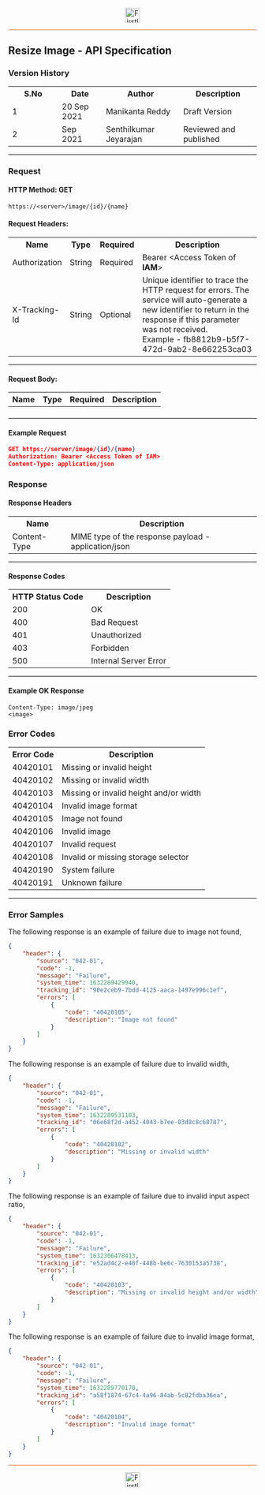 <p align="center"><img src="https://cdn.shortpixel.ai/spai/w_378+q_lossy+ret_img+to_webp/https://firstlight.ai/wp-content/uploads/2021/03/300ppi-logotype-transparent.png" alt="Firstlight" height="30"/></p>

<hr style="height:1px;border-width:0;background-color:#f26524">

## Resize Image - API Specification

### Version History

<table width='100%'>
  <tr>
    <th width='20%'>S.No</th>
    <th>Date</th>
    <th>Author</th>
    <th>Description</th>
  </tr>
  <tr>
    <td>1</td>
    <td>20 Sep 2021</td>
    <td>Manikanta Reddy</td>
    <td>Draft Version</td>
  </tr>
  <tr>
    <td>2</td>
    <td>  Sep 2021</td>
    <td>Senthilkumar Jeyarajan</td>
    <td>Reviewed and published</td>
  </tr>
</table>

<hr style="height:1px;border-width:0;background-color:black">

### Request

#### HTTP Method: GET

```
https://<server>/image/{id}/{name}
```

#### Request Headers:

<table width='100%'>
  <tr>
    <th width='20%'>Name</th>
    <th>Type</th>
    <th>Required</th>
    <th>Description</th>
  </tr>
  <tr>
    <td>Authorization</td>
    <td>String</td>
    <td>Required</td>
    <td>Bearer &lt;Access Token of <b>IAM</b>&gt;</td>
  </tr>
  <tr>
    <td>X-Tracking-Id</td>
    <td>String</td>
    <td>Optional</td>
    <td>Unique identifier to trace the HTTP request for errors. The service will auto-generate a new identifier to return in the response if this parameter was not received.<br/>Example - fb8812b9-b5f7-472d-9ab2-8e662253ca03</td>
  </tr>
</table>

<hr style="height:1px;border-width:0;background-color:black">

#### Request Body:

<table width="100%">
  <tr>
    <th width='20%'>Name</th>
    <th>Type</th>
    <th>Required</th>
    <th>Description</th>
  </tr>
</table>

### 
<hr style="height:1px;border-width:0;background-color:black">

<div class="page"/>

#### Example Request

```json
GET https://server/image/{id}/{name}
Authorization: Bearer <Access Token of IAM>
Content-Type: application/json

```

### Response

#### Response Headers

<table width="100%">
  <tr>
    <th>Name</th>
    <th>Description</th>
  </tr>
  <tr>
    <td>Content-Type</td>
    <td>MIME type of the response payload - application/json</td>
  </tr>
</table>

<hr style="height:1px;border-width:0;background-color:black">

#### Response Codes

<table width="100%">
  <tr>
    <th>HTTP Status Code</th>
    <th>Description</th>
  </tr>
  <tr>
    <td>200</td>
    <td>OK</td>
  </tr>
  <tr>
    <td>400</td>
    <td>Bad Request</td>
  </tr>
  <tr>
    <td>401</td>
    <td>Unauthorized</td>
  </tr>
  <tr>
    <td>403</td>
    <td>Forbidden</td>
  </tr>
  <tr>
    <td>500</td>
    <td>Internal Server Error</td>
  </tr>
</table>

<hr style="height:1px;border-width:0;background-color:black">

<div class="page"/>

#### Example OK Response

```
Content-Type: image/jpeg
<image>
```

### Error Codes

<table width="100%">
  <tr>
    <th>Error Code</th>
    <th>Description</th>
  </tr>
  <tr>
    <td>40420101</td>
    <td>Missing or invalid height</td>
  </tr>
  <tr>
    <td>40420102</td>
    <td>Missing or invalid width</td>
  </tr>
  <tr>
    <td>40420103</td>
    <td>Missing or invalid height and/or width</td>
  </tr>
  <tr>
    <td>40420104</td>
    <td>Invalid image format</td>
  </tr>
  <tr>
    <td>40420105</td>
    <td>Image not found</td>
  </tr>
  <tr>
    <td>40420106</td>
    <td>Invalid image</td>
  </tr>
  <tr>
    <td>40420107</td>
    <td>Invalid request</td>
  </tr>
  <tr>
    <td>40420108</td>
    <td>Invalid or missing storage selector</td>
  </tr>
  <tr>
    <td>40420190</td>
    <td>System failure</td>
  </tr>
  <tr>
    <td>40420191</td>
    <td>Unknown failure</td>
  </tr>
</table>

<hr style="height:1px;border-width:0;background-color:black">

### Error Samples

The following response is an example of failure due to image not found,

```json
{
    "header": {
        "source": "042-01",
        "code": -1,
        "message": "Failure",
        "system_time": 1632289429940,
        "tracking_id": "90e2ceb9-7bdd-4125-aaca-1497e996c1ef",
        "errors": [
            {
                "code": "40420105",
                "description": "Image not found"
            }
        ]
    }
}
```

The following response is an example of failure due to invalid width,

```json
{
    "header": {
        "source": "042-01",
        "code": -1,
        "message": "Failure",
        "system_time": 1632289531103,
        "tracking_id": "06e68f2d-a452-4043-b7ee-03d8c8c68787",
        "errors": [
            {
                "code": "40420102",
                "description": "Missing or invalid width"
            }
        ]
    }
}
```
The following response is an example of failure due to invalid input aspect ratio,

```json
{
    "header": {
        "source": "042-01",
        "code": -1,
        "message": "Failure",
        "system_time": 1632306478413,
        "tracking_id": "e52ad4c2-e40f-448b-be6c-7630153a5738",
        "errors": [
            {
                "code": "40420103",
                "description": "Missing or invalid height and/or width"
            }
        ]
    }
}
```

The following response is an example of failure due to invalid image format,

```json
{
    "header": {
        "source": "042-01",
        "code": -1,
        "message": "Failure",
        "system_time": 1632289770170,
        "tracking_id": "a58f1874-67c4-4a96-84ab-5c82fdba36ea",
        "errors": [
            {
                "code": "40420104",
                "description": "Invalid image format"
            }
        ]
    }
}
```

<hr style="height:1px;border-width:0;background-color:#f26524">

<p align="center"><img src="https://cdn.shortpixel.ai/spai/w_378+q_lossy+ret_img+to_webp/https://firstlight.ai/wp-content/uploads/2021/03/300ppi-logotype-transparent.png" alt="Firstlight" height="30"/></p>
